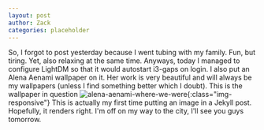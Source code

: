 ```yaml
---
layout: post
author: Zack
categories: placeholder
---
```

So, I forgot to post yesterday because I went tubing with my family. Fun, but tiring. Yet, also relaxing at the same time. Anyways, today I managed to configure LightDM so that it would autostart i3-gaps on login. I also put an Alena Aenami wallpaper on it. Her work is very beautiful and will always be my wallpapers (unless I find something better which I doubt). This is the wallpaper in question
![alena-aenami-where-we-were](/images/aenami-wallpapers/alena-aenami-where-we-were.jpg){:class="img-responsive"}
This is actually my first time putting an image in a Jekyll post. Hopefully, it renders right. I'm off on my way to the city, I'll see you guys tomorrow.
